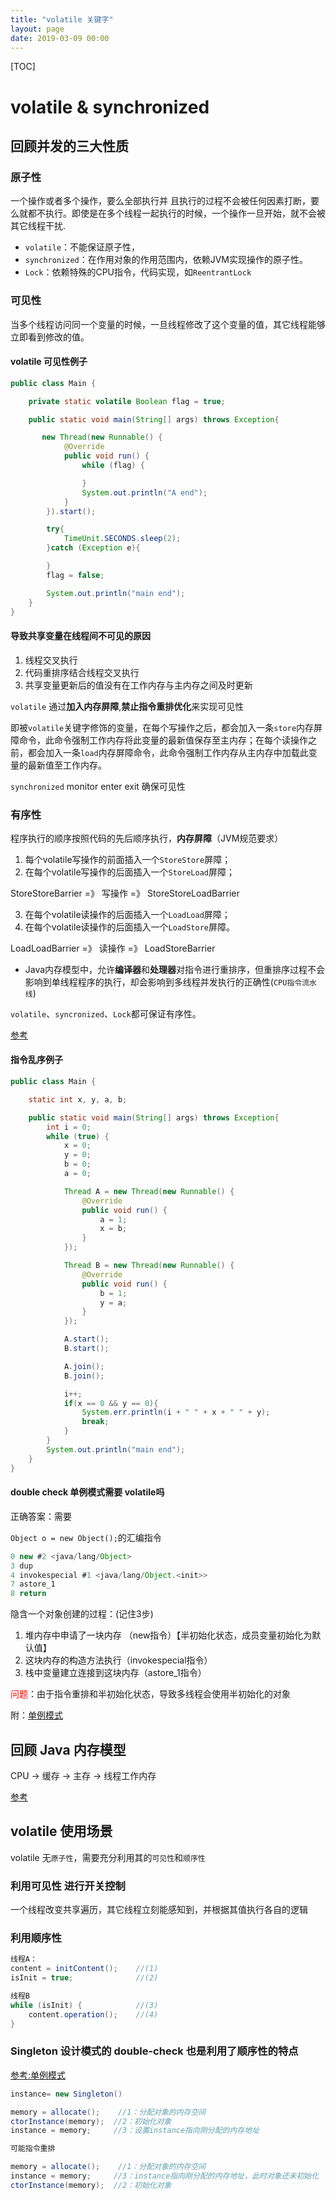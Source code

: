 ```yaml
---
title: "volatile 关键字"
layout: page
date: 2019-03-09 00:00
---
```


[TOC]

# volatile & synchronized

## 回顾并发的三大性质

### 原子性

一个操作或者多个操作，要么全部执行并 且执行的过程不会被任何因素打断，要么就都不执行。即使是在多个线程一起执行的时候，一个操作一旦开始，就不会被其它线程干扰.

* `volatile`：不能保证原子性，
* `synchronized`：在作用对象的作用范围内，依赖JVM实现操作的原子性。
* `Lock`：依赖特殊的CPU指令，代码实现，如`ReentrantLock`

### 可见性

当多个线程访问同一个变量的时候，一旦线程修改了这个变量的值，其它线程能够立即看到修改的值。

#### volatile 可见性例子

```java
public class Main {

    private static volatile Boolean flag = true;

    public static void main(String[] args) throws Exception{

       new Thread(new Runnable() {
            @Override
            public void run() {
                while (flag) {

                }
                System.out.println("A end");
            }
        }).start();

        try{
            TimeUnit.SECONDS.sleep(2);
        }catch (Exception e){

        }
        flag = false;

        System.out.println("main end");
    }
}
```

#### 导致共享变量在线程间不可见的原因

1. 线程交叉执行
2. 代码重排序结合线程交叉执行
3. 共享变量更新后的值没有在工作内存与主内存之间及时更新

`volatile` 通过**加入内存屏障**,**禁止指令重排优化**来实现可见性

即被`volatile`关键字修饰的变量，在每个写操作之后，都会加入一条`store`内存屏障命令，此命令强制工作内存将此变量的最新值保存至主内存；在每个读操作之前，都会加入一条`load`内存屏障命令，此命令强制工作内存从主内存中加载此变量的最新值至工作内存。

`synchronized` monitor enter exit 确保可见性

### 有序性

程序执行的顺序按照代码的先后顺序执行，**内存屏障**（JVM规范要求）

1. 每个volatile写操作的前面插入一个`StoreStore`屏障；
2. 在每个volatile写操作的后面插入一个`StoreLoad`屏障；

StoreStoreBarrier =》 写操作 =》 StoreStoreLoadBarrier

3. 在每个volatile读操作的后面插入一个`LoadLoad`屏障；
4. 在每个volatile读操作的后面插入一个`LoadStore`屏障。

LoadLoadBarrier =》 读操作 =》 LoadStoreBarrier

* Java内存模型中，允许**编译器**和**处理器**对指令进行重排序，但重排序过程不会影响到单线程程序的执行，却会影响到多线程并发执行的正确性(`CPU指令流水线`)

`volatile`、`syncronized`、`Lock`都可保证有序性。

<a target='_blank' href='https://blog.csdn.net/qq_30948019/article/details/80193392'>参考</a>

#### 指令乱序例子

```java
public class Main {

    static int x, y, a, b;

    public static void main(String[] args) throws Exception{
        int i = 0;
        while (true) {
            x = 0;
            y = 0;
            b = 0;
            a = 0;

            Thread A = new Thread(new Runnable() {
                @Override
                public void run() {
                    a = 1;
                    x = b;
                }
            });

            Thread B = new Thread(new Runnable() {
                @Override
                public void run() {
                    b = 1;
                    y = a;
                }
            });

            A.start();
            B.start();

            A.join();
            B.join();

            i++;
            if(x == 0 && y == 0){
                System.err.println(i + " " + x + " " + y);
                break;
            }
        }
        System.out.println("main end");
    }
}
```

#### double check 单例模式需要 volatile吗

正确答案：需要

`Object o = new Object();`的汇编指令

```java
0 new #2 <java/lang/Object>
3 dup
4 invokespecial #1 <java/lang/Object.<init>>
7 astore_1
8 return
```

隐含一个对象创建的过程：(记住3步)

1. 堆内存中申请了一块内存 （new指令）【半初始化状态，成员变量初始化为默认值】
2. 这块内存的构造方法执行（invokespecial指令）
3. 栈中变量建立连接到这块内存（astore_1指令）

<font color='red'>问题</font>：由于指令重排和半初始化状态，导致多线程会使用半初始化的对象

附：<a href="https://doctording.github.io/sword_at_offer/design_pattern/singleton.html" target="_blank">单例模式</a>

## 回顾 Java 内存模型

CPU -> 缓存 -> 主存 -> 线程工作内存

<a target='_blank' href='https://doctording.github.io/sword_at_offer/java_jvm/jvm_mem_model.html'>参考</a>

## volatile 使用场景

volatile 无`原子性`，需要充分利用其的`可见性`和`顺序性`

### 利用可见性 进行开关控制

一个线程改变共享遍历，其它线程立刻能感知到，并根据其值执行各自的逻辑

### 利用顺序性

```java
线程A：
content = initContent();    //(1)
isInit = true;              //(2)
```

```java
线程B
while (isInit) {            //(3)
    content.operation();    //(4)
}
```

### Singleton 设计模式的 double-check 也是利用了顺序性的特点

<a target='_blank' href='https://doctording.github.io/sword_at_offer/java_utils/Singleton.html'>参考:单例模式</a>

```java
instance= new Singleton()

memory = allocate();    //1：分配对象的内存空间
ctorInstance(memory);  //2：初始化对象
instance = memory;     //3：设置instance指向刚分配的内存地址

可能指令重排

memory = allocate();    //1：分配对象的内存空间
instance = memory;     //3：instance指向刚分配的内存地址，此时对象还未初始化
ctorInstance(memory);  //2：初始化对象
```
